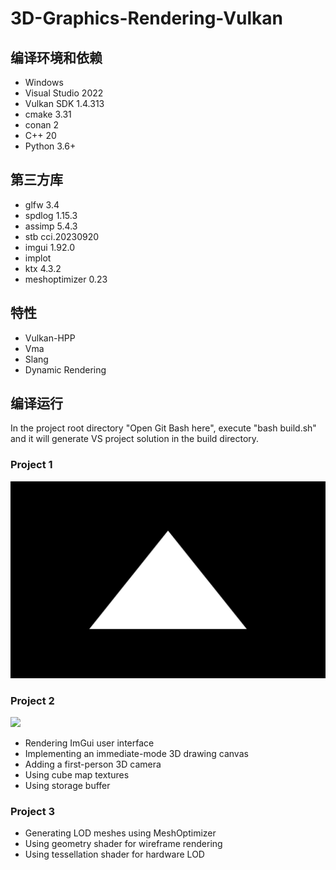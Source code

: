 # 3D-Graphics-Rendering-Vulkan

## 编译环境和依赖
* Windows
* Visual Studio 2022
* Vulkan SDK 1.4.313
* cmake 3.31
* conan 2
* C++ 20
* Python 3.6+

## 第三方库
* glfw 3.4
* spdlog 1.15.3
* assimp 5.4.3
* stb cci.20230920
* imgui 1.92.0
* implot
* ktx 4.3.2
* meshoptimizer 0.23

## 特性
* Vulkan-HPP
* Vma
* Slang
* Dynamic Rendering

## 编译运行
In the project root directory "Open Git Bash here", execute "bash build.sh" and it will generate VS project solution in the build directory.

### Project 1
![](https://github.com/jgw2000/3D-Graphics-Rendering-Vulkan/blob/main/results/project1.png)

### Project 2
![](https://github.com/jgw2000/3D-Graphics-Rendering-Vulkan/blob/main/results/project2.png)

* Rendering ImGui user interface
* Implementing an immediate-mode 3D drawing canvas
* Adding a first-person 3D camera
* Using cube map textures
* Using storage buffer

### Project 3

* Generating LOD meshes using MeshOptimizer
* Using geometry shader for wireframe rendering
* Using tessellation shader for hardware LOD
